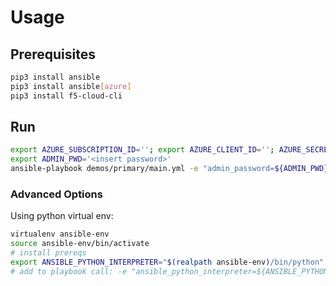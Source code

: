 # Usage

## Prerequisites

```bash
pip3 install ansible
pip3 install ansible[azure]
pip3 install f5-cloud-cli
```

## Run

```bash
export AZURE_SUBSCRIPTION_ID=''; export AZURE_CLIENT_ID=''; AZURE_SECRET=''; AZURE_TENANT=''.
export ADMIN_PWD='<insert password>'
ansible-playbook demos/primary/main.yml -e "admin_password=${ADMIN_PWD}" -e "env_prefix=f5cloudclidemo" -v
```

### Advanced Options

Using python virtual env:

```bash
virtualenv ansible-env
source ansible-env/bin/activate
# install prereqs 
export ANSIBLE_PYTHON_INTERPRETER="$(realpath ansible-env)/bin/python"
# add to playbook call: -e "ansible_python_interpreter=${ANSIBLE_PYTHON_INTERPRETER}"
```
